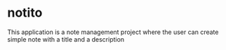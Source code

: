 # notito

This application is a note management project where the user can create simple note with a title and a description
